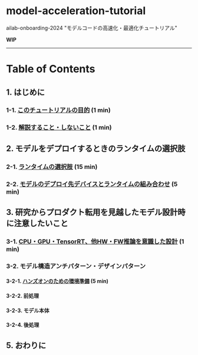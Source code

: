 # model-acceleration-tutorial
ailab-onboarding-2024 "モデルコードの高速化・最適化チュートリアル"

**WIP**

---

# Table of Contents

## 1. はじめに
### 1-1. [このチュートリアルの目的](https://github.com/CyberAgentAILab/model-acceleration-tutorial/blob/main/01_Introduction/1_1-Purpose_of_this_tutorial.md) (1 min)
### 1-2. [解説すること・しないこと](https://github.com/CyberAgentAILab/model-acceleration-tutorial/blob/main/01_Introduction/1_2-What_to_explain_and_what_not_to_explain.md) (1 min)
## 2. モデルをデプロイするときのランタイムの選択肢
### 2-1. [ランタイムの選択肢](https://github.com/CyberAgentAILab/model-acceleration-tutorial/blob/main/02_Runtime/2_1-Runtime_Options.md) (15 min)
### 2-2. [モデルのデプロイ先デバイスとランタイムの組み合わせ](https://github.com/CyberAgentAILab/model-acceleration-tutorial/blob/main/02_Runtime/2_2-Model_Deployment_Destination_Device_and_Runtime_Combination.md) (5 min)
## 3. 研究からプロダクト転用を見越したモデル設計時に注意したいこと
### 3-1. [CPU・GPU・TensorRT、他HW・FW推論を意識した設計](https://github.com/CyberAgentAILab/model-acceleration-tutorial/blob/main/03_Design/3_1-CPU_GPU_TensorRT_and_other_HW_and_FW_inference-aware_designs.md) (1 min)
### 3-2. モデル構造アンチパターン・デザインパターン
#### 3-2-1. [ハンズオンのための環境準備](https://github.com/CyberAgentAILab/model-acceleration-tutorial/blob/main/03_Design/3_2_1-Preparing_the_environment_for_hands-on.md) (5 min)
#### 3-2-2. 前処理
#### 3-2-3. モデル本体
#### 3-2-4. 後処理
## 5. おわりに
